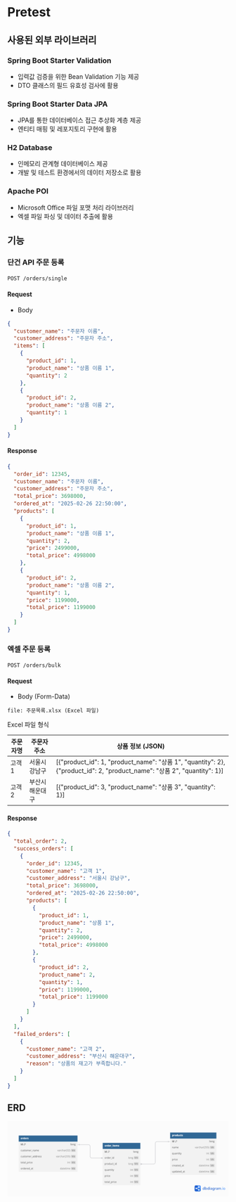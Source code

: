# Pretest

## 사용된 외부 라이브러리

### Spring Boot Starter Validation

- 입력값 검증을 위한 Bean Validation 기능 제공
- DTO 클래스의 필드 유효성 검사에 활용

### Spring Boot Starter Data JPA

- JPA를 통한 데이터베이스 접근 추상화 계층 제공
- 엔티티 매핑 및 레포지토리 구현에 활용

### H2 Database

- 인메모리 관계형 데이터베이스 제공
- 개발 및 테스트 환경에서의 데이터 저장소로 활용

### Apache POI

- Microsoft Office 파일 포맷 처리 라이브러리
- 엑셀 파일 파싱 및 데이터 추출에 활용

## 기능

### 단건 API 주문 등록

`POST /orders/single`

#### Request

- Body

```json
{
  "customer_name": "주문자 이름",
  "customer_address": "주문자 주소",
  "items": [
    {
      "product_id": 1,
      "product_name": "상품 이름 1",
      "quantity": 2
    },
    {
      "product_id": 2,
      "product_name": "상품 이름 2",
      "quantity": 1
    }
  ]
}
```

#### Response

```json
{
  "order_id": 12345,
  "customer_name": "주문자 이름",
  "customer_address": "주문자 주소",
  "total_price": 3698000,
  "ordered_at": "2025-02-26 22:50:00",
  "products": [
    {
      "product_id": 1,
      "product_name": "상품 이름 1",
      "quantity": 2,
      "price": 2499000,
      "total_price": 4998000
    },
    {
      "product_id": 2,
      "product_name": "상품 이름 2",
      "quantity": 1,
      "price": 1199000,
      "total_price": 1199000
    }
  ]
}
```

### 엑셀 주문 등록

`POST /orders/bulk`

#### Request

- Body (Form-Data)

```
file: 주문목록.xlsx (Excel 파일)
```

Excel 파일 형식

| 주문자명 | 주문자 주소 | 상품 정보 (JSON)                                                                                                         |
| ----- | -------- |----------------------------------------------------------------------------------------------------------------------|
|  고객 1 | 서울시 강남구 | [{"product_id": 1, "product_name": "상품 1", "quantity": 2}, {"product_id": 2, "product_name": "상품 2", "quantity": 1}] |
| 고객 2 | 부산시 해운대구 | [{"product_id": 3, "product_name": "상품 3", "quantity": 1}]                                                           |

#### Response

```json
{
  "total_order": 2,
  "success_orders": [
    {
      "order_id": 12345,
      "customer_name": "고객 1",
      "customer_address": "서울시 강남구",
      "total_price": 3698000,
      "ordered_at": "2025-02-26 22:50:00",
      "products": [
        {
          "product_id": 1,
          "product_name": "상품 1",
          "quantity": 2,
          "price": 2499000,
          "total_price": 4998000
        },
        {
          "product_id": 2,
          "product_name": 2,
          "quantity": 1,
          "price": 1199000,
          "total_price": 1199000
        }
      ]
    }
  ],
  "failed_orders": [
    {
      "customer_name": "고객 2",
      "customer_address": "부산시 해운대구",
      "reason": "상품의 재고가 부족합니다."
    }
  ]
}
```

## ERD

![](assets/Pretest.png)